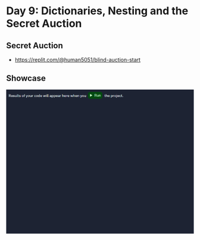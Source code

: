 # Day 9: Dictionaries, Nesting and the Secret Auction

## Secret Auction

- https://replit.com/@human5051/blind-auction-start

## Showcase
![Auction](secret_auction.gif)
